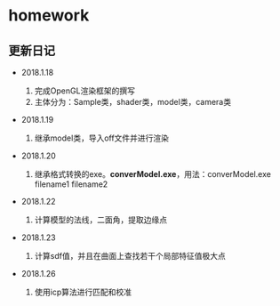 # homework

## 更新日记

- 2018.1.18
	1. 完成OpenGL渲染框架的撰写
	2. 主体分为：Sample类，shader类，model类，camera类

- 2018.1.19
	1. 继承model类，导入off文件并进行渲染

- 2018.1.20
	1. 继承格式转换的exe。**converModel.exe**，用法：converModel.exe filename1 filename2

- 2018.1.22
	1. 计算模型的法线，二面角，提取边缘点

- 2018.1.23
	1. 计算sdf值，并且在曲面上查找若干个局部特征值极大点

- 2018.1.26
	1. 使用icp算法进行匹配和校准

